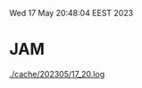 Wed 17 May 20:48:04 EEST 2023
# JAM
<a href='./cache/202305/17_20.log'>./cache/202305/17_20.log</a>
